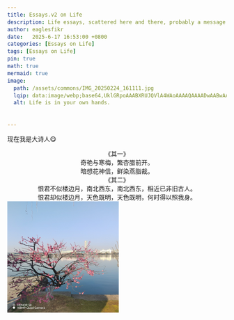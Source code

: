 ```yaml
---
title: Essays.v2 on Life
description: Life essays, scattered here and there, probably a message in a bottle of memories🧴, but unfortunately, it won't drift away🙁.
author: eaglesfikr
date:   2025-6-17 16:53:00 +0800
categories: [Essays on Life]
tags: [Essays on Life]
pin: true
math: true
mermaid: true
image:
  path: /assets/commons/IMG_20250224_161111.jpg
  lqip: data:image/webp;base64,UklGRpoAAABXRUJQVlA4WAoAAAAQAAAADwAABwAAQUxQSDIAAAARL0AmbZurmr57yyIiqE8oiG0bejIYEQTgqiDA9vqnsUSI6H+oAERp2HZ65qP/VIAWAFZQOCBCAAAA8AEAnQEqEAAIAAVAfCWkAALp8sF8rgRgAP7o9FDvMCkMde9PK7euH5M1m6VWoDXf2FkP3BqV0ZYbO6NA/VFIAAAA
  alt: Life is in your own hands.


---
```


现在我是大诗人😋

<center>《其一》</center>

<center>奇艳与寒梅，繁杏腊前开。</center>

<center>暗想花神信，鲜染燕脂裁。</center>



<center>《其二》</center>

<center>恨君不似楼边月，南北西东，南北西东，相近已非旧古人。</center>

<center>恨君却似楼边月，天色既明，天色既明，何时得以照我身。</center>

<img src="https://raw.githubusercontent.com/Eaglesfikr/Eaglesfikr.github.io/main/_posts/img/IMG_20250224_161111.jpg" alt="IMG_20250224_161111" style="zoom: 25%;" />